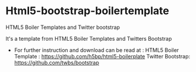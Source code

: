 Html5-bootstrap-boilertemplate
==============================

HTML5 Boiler Templates and Twitter bootstrap

It's a template from HTML5 Boiler Templates and Twitters Bootstrap
 - For further instruction and download can be read at : 
 	HTML5 Boiler Template : https://github.com/h5bp/html5-boilerplate
 	Twitter Bootstrap: 		https://github.com/twbs/bootstrap

 	